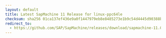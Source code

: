 ```yaml
---
layout: default
title: Latest SapMachine 11 Release for linux-ppc64le
checksum: sha256 01ca137ef436e9a0f1447979eb8e8485273e1b9c54d4445d90388bbd63419282
redirect_to:
  - https://github.com/SAP/SapMachine/releases/download/sapmachine-11.0.21/sapmachine-jre-11.0.21_linux-ppc64le_bin.tar.gz
---
```

